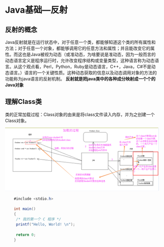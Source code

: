 # Java基础—反射
## 反射的概念
Java反射就是在运行状态中，对于任意一个类，都能够知道这个类的所有属性和方法；对于任意一个对象，都能够调用它的任意方法和属性；并且能改变它的属性。而这也是Java被视为动态（或准动态，为啥要说是准动态，因为一般而言的动态语言定义是程序运行时，允许改变程序结构或变量类型，这种语言称为动态语言。从这个观点看，Perl，Python，Ruby是动态语言，C++，Java，C#不是动态语言。）语言的一个关键性质。这种动态获取的信息以及动态调用对象的方法的功能称为java语言的反射机制。
**反射就是把java类中的各种成分映射成一个个的Java对象**
## 理解Class类
类的正常加载过程：Class对象的由来是将class文件读入内存，并为之创建一个Class对象。

![](https://github.com/gosee/photo/blob/master/20170513133210763.png)



```java
    #include <stdio.h>

    int main()
    {
     /* 我的第一个 C 程序 */
     printf("Hello, World! \n");
    
     return 0;
    }
```